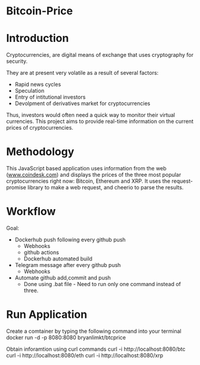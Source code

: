 # Bitcoin-Price

# Introduction
Cryptocurrencies, are digital means of exchange that uses cryptography for security. 

They are at present very volatile as a result of several factors:
* Rapid news cycles
* Speculation
* Entry of intitutional investors
* Devolpment of derivatives market for cryptocurrencies

Thus, investors would often need a quick way to monitor their virtual currencies. This project aims to provide real-time information on the current prices of cryptocurrencies. 

# Methodology
This JavaScript based application uses information from the web (www.coindesk.com) and displays the prices of the three most popular cryptocurrencies right now: Bitcoin, Ethereum and XRP. It uses the request-promise library to make a web request, and cheerio to parse the results.

# Workflow
Goal:
 * Dockerhub push following every github push
    * Webhooks
    * github actions
    * Dockerhub automated build
 * Telegram message after every github push
    * Webhooks
 * Automate github add,commit and push
    * Done using .bat file - Need to run only one command instead of three.

# Run Application
Create a comtainer by typing the following command into your terminal
docker run -d -p 8080:8080 bryanlimkt/btcprice

Obtain inforamtion using curl commands
curl -i http://localhost:8080/btc
curl -i http://localhost:8080/eth
curl -i http://localhost:8080/xrp
